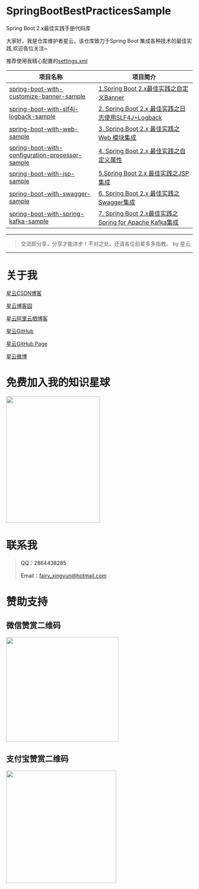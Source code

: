 # SpringBootBestPracticesSample

Spring Boot 2.x最佳实践手册代码库

大家好，我是仓库维护者星云，该仓库致力于Spring Boot 集成各种技术的最佳实践,欢迎各位关注~

推荐使用我精心配置的[settings.xml](https://github.com/geekxingyun/SpringBootBestPracticesSample/blob/master/resources/share/settings.xml)

|项目名称|项目简介|
|---|---|
|[spring-boot-with-customize-banner-sample](https://github.com/geekxingyun/SpringBootBestPracticesSample/tree/master/spring-boot-with-customize-banner-sample)|[1.Spring Boot 2.x最佳实践之自定义Banner](https://blog.csdn.net/hadues/article/details/88819151)|
|[spring-boot-with-slf4j-logback-sample](https://github.com/geekxingyun/SpringBootBestPracticesSample/tree/master/spring-boot-with-slf4j-logback-sample)|[2. Spring Boot 2.x 最佳实践之日志使用SLF4J+Logback](https://blog.csdn.net/hadues/article/details/88884141)|
|[spring-boot-with-web-sample](https://github.com/geekxingyun/SpringBootBestPracticesSample/tree/master/spring-boot-with-web-sample)|[3. Spring Boot 2.x 最佳实践之 Web 模块集成](https://xingyun.blog.csdn.net/article/details/89413333)
|[spring-boot-with-configuration-processor-sample](https://github.com/geekxingyun/SpringBootBestPracticesSample/tree/master/spring-boot-with-configuration-processor-sample)|[4. Spring Boot 2.x 最佳实践之自定义属性](https://xingyun.blog.csdn.net/article/details/89408533)|
|[spring-boot-with-jsp-sample](https://github.com/geekxingyun/SpringBootBestPracticesSample/tree/master/spring-boot-with-jsp-sample)|[5.Spring Boot 2.x 最佳实践之JSP集成](https://xingyun.blog.csdn.net/article/details/89413877)|
|[spring-boot-with-swagger-sample](https://github.com/geekxingyun/SpringBootBestPracticesSample/tree/master/spring-boot-with-swagger-sample)|[6. Spring Boot 2.x 最佳实践之Swagger集成](https://xingyun.blog.csdn.net/article/details/89420502)|
|[spring-boot-with-spring-kafka-sample](https://github.com/geekxingyun/SpringBootBestPracticesSample/tree/master/spring-boot-with-spring-kafka-sample)|[7. Spring Boot 2.x最佳实践之Spring for Apache Kafka集成](https://blog.csdn.net/hadues/article/details/88974967)|


---

> 交流即分享，分享才能进步！不对之处，还请各位前辈多多指教。  by 星云

---
# 关于我

[星云CSDN博客](https://blog.csdn.net/hadues)

[星云博客园](http://www.cnblogs.com/xingyunblog)

[星云阿里云栖博客](https://yq.aliyun.com/u/xingyunsky)

[星云GitHub](https://github.com/geekxingyun)

[星云GitHub Page](http://www.520geek.cn)

[星云微博](https://weibo.com/xingyunsky)

# 免费加入我的知识星球

<p><a href="https://github.com/geekxingyun/SpringBootBestPracticesSample/blob/master/resources/images/my_world.png?raw=true"> <img src="https://github.com/geekxingyun/SpringBootBestPracticesSample/blob/master/resources/images/my_world.png?raw=true" width="253" height="340"><a><p>

# 联系我

> QQ：2864438285　
> 
> Email：fairy_xingyun@hotmail.com   

# 赞助支持
<div align="left">
<div align="left">
<h2>微信赞赏二维码</h2>
<img src="https://img2018.cnblogs.com/blog/622489/201812/622489-20181215164147325-217176189.png" alt="" width="303" height="282">
</div>
<div aglign="right">
<h2>支付宝赞赏二维码</h2>
<img src="https://img2018.cnblogs.com/blog/622489/201812/622489-20181215164420863-364321980.png" alt="" width="297" height="303">
</div>  
</div>

